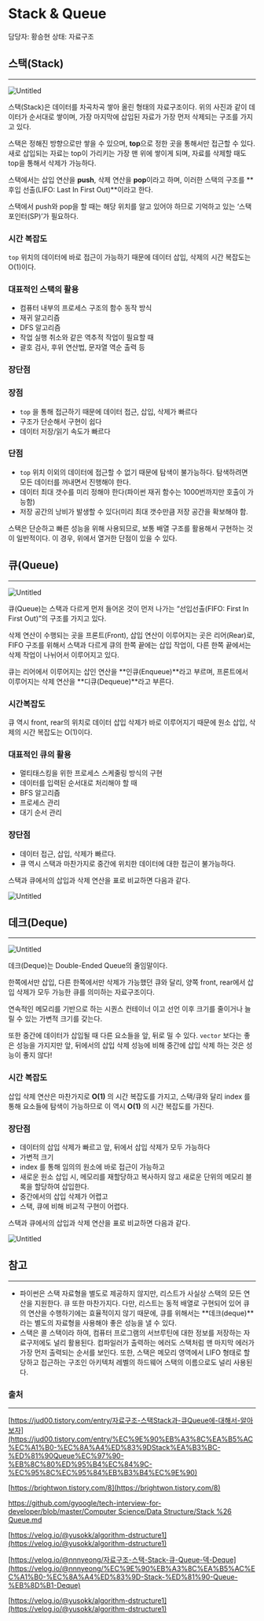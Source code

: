 # Stack & Queue

담당자: 황승현
상태: 자료구조

## 스택(Stack)

---

![Untitled](Stack%20&%20Qu%201e12c/Untitled.png)

스택(Stack)은 데이터를 차곡차곡 쌓아 올린 형태의 자료구조이다. 위의 사진과 같이 데이터가 순서대로 쌓이며, 가장 마지막에 삽입된 자료가 가장 먼저 삭제되는 구조를 가지고 있다.

스택은 정해진 방향으로만 쌓을 수 있으며, **top**으로 정한 곳을 통해서만 접근할 수 있다. 새로 삽입되는 자료는 top이 가리키는 가장 맨 위에 쌓이게 되며, 자료를 삭제할 때도 top을 통해서 삭제가 가능하다.

스택에서는 삽입 연산을 **push**, 삭제 연산을 **pop**이라고 하며, 이러한 스택의 구조를 **후입 선출(LIFO: Last In First Out)**이라고 한다.

스택에서 push와 pop을 할 때는 해당 위치를 알고 있어야 하므로 기억하고 있는 ‘스택 포인터(SP)’가 필요하다.

### 시간 복잡도

`top` 위치의 데이터에 바로 접근이 가능하기 때문에 데이터 삽입, 삭제의 시간 복잡도는 O(1)이다.

### 대표적인 스택의 활용

- 컴퓨터 내부의 프로세스 구조의 함수 동작 방식
- 재귀 알고리즘
- DFS 알고리즘
- 작업 실행 취소와 같은 역추적 작업이 필요할 때
- 괄호 검사, 후위 연산법, 문자열 역순 출력 등

### 장단점

### 장점

- `top` 을 통해 접근하기 때문에 데이터 접근, 삽입, 삭제가 빠르다
- 구조가 단순해서 구현이 쉽다
- 데이터 저장/읽기 속도가 빠르다

### 단점

- `top` 위치 이외의 데이터에 접근할 수 없기 때문에 탐색이 불가능하다. 탐색하려면 모든 데이터를 꺼내면서 진행해야 한다.
- 데이터 최대 갯수를 미리 정해야 한다(파이썬 재귀 함수는 1000번까지만 호출이 가능함)
- 저장 공간의 낭비가 발생할 수 있다(미리 최대 갯수만큼 저장 공간을 확보해야 함.

스택은 단순하고 빠른 성능을 위해 사용되므로, 보통 배열 구조를 활용해서 구현하는 것이 일반적이다. 이 경우, 위에서 열거한 단점이 있을 수 있다.

## 큐(Queue)

---

![Untitled](Stack%20&%20Qu%201e12c/Untitled%201.png)

큐(Queue)는 스택과 다르게 먼저 들어온 것이 먼저 나가는 “선입선출(FIFO: First In First Out)”의 구조를 가지고 있다.

삭제 연산이 수행되는 곳을 프론트(Front), 삽입 연산이 이루어지는 곳은 리어(Rear)로, FIFO 구조를 위해서 스택과 다르게 큐의 한쪽 끝에는 삽입 작업이, 다른 한쪽 끝에서는 삭제 작업이 나뉘어서 이루어지고 있다.

큐는 리어에서 이루어지는 삽인 연산을 **인큐(Enqueue)**라고 부르며, 프론트에서 이루어지는 삭제 연산을 **디큐(Dequeue)**라고 부른다.

### 시간복잡도

큐 역시 front, rear의 위치로 데이터 삽입 삭제가 바로 이루어지기 때문에 원소 삽입, 삭제의 시간 복잡도는 O(1)이다.

### 대표적인 큐의 활용

- 멀티태스킹을 위한 프로세스 스케줄링 방식의 구현
- 데이터를 입력된 순서대로 처리해야 할 때
- BFS 알고리즘
- 프로세스 관리
- 대기 순서 관리

### 장단점

- 데이터 접근, 삽입, 삭제가 빠르다.
- 큐 역시 스택과 마찬가지로 중간에 위치한 데이터에 대한 접근이 불가능하다.

스택과 큐에서의 삽입과 삭제 연산을 표로 비교하면 다음과 같다.

![Untitled](Stack%20&%20Qu%201e12c/Untitled%202.png)

## 데크(Deque)

---

![Untitled](Stack%20&%20Qu%201e12c/Untitled%203.png)

데크(Deque)는 Double-Ended Queue의 줄임말이다.

한쪽에서만 삽입, 다른 한쪽에서만 삭제가 가능했던 큐와 달리, 양쪽 front, rear에서 삽입 삭제가 모두 가능한 큐를 의미하는 자료구조이다.

연속적인 메모리를 기반으로 하는 시퀀스 컨테이너 이고 선언 이후 크기를 줄이거나 늘릴 수 있는 가변적 크기를 갖는다.

또한 중간에 데이터가 삽입될 때 다른 요소들을 앞, 뒤로 밀 수 있다. `vector` 보다는 좋은 성능을 가지지만 앞, 뒤에서의 삽입 삭제 성능에 비해 중간에 삽입 삭제 하는 것은 성능이 좋지 않다!

### 시간 복잡도

삽입 삭제 연산은 마찬가지로 **O(1)** 의 시간 복잡도를 가지고, 스택/큐와 달리 index 를 통해 요소들에 탐색이 가능하므로 이 역시 **O(1)** 의 시간 복잡도를 가진다.

### 장단점

- 데이터의 삽입 삭제가 빠르고 앞, 뒤에서 삽입 삭제가 모두 가능하다
- 가변적 크기
- index 를 통해 임의의 원소에 바로 접근이 가능하고
- 새로운 원소 삽입 시, 메모리를 재할당하고 복사하지 않고 새로운 단위의 메모리 블록을 할당하여 삽입한다.
- 중간에서의 삽입 삭제가 어렵고
- 스택, 큐에 비해 비교적 구현이 어렵다.

스택과 큐에서의 삽입과 삭제 연산을 표로 비교하면 다음과 같다.

![Untitled](Stack%20&%20Qu%201e12c/Untitled%202.png)

## 참고

---

- 파이썬은 스택 자료형을 별도로 제공하지 않지만, 리스트가 사실상 스택의 모든 연산을 지원한다. 큐 또한 마찬가지다. 다만, 리스트는 동적 배열로 구현되어 있어 큐의 연산을 수행하기에는 효율적이지 않기 때문에, 큐를 위해서는 **데크(deque)**라는 별도의 자료형을 사용해야 좋은 성능을 낼 수 있다.
- 스택은 콜 스택이라 하여, 컴퓨터 프로그램의 서브루틴에 대한 정보를 저장하는 자료구저에도 널리 활용된다. 컴파일러가 출력하는 에러도 스택처럼 맨 마지막 에러가 가장 먼저 출력되는 순서를 보인다. 또한, 스택은 메모리 영역에서 LIFO 형태로 할당하고 접근하는 구조인 아키텍처 레벨의 하드웨어 스택의 이름으로도 널리 사용된다.

### 출처

---

[https://jud00.tistory.com/entry/자료구조-스택Stack과-큐Queue에-대해서-알아보자](https://jud00.tistory.com/entry/%EC%9E%90%EB%A3%8C%EA%B5%AC%EC%A1%B0-%EC%8A%A4%ED%83%9DStack%EA%B3%BC-%ED%81%90Queue%EC%97%90-%EB%8C%80%ED%95%B4%EC%84%9C-%EC%95%8C%EC%95%84%EB%B3%B4%EC%9E%90)

[https://brightwon.tistory.com/8](https://brightwon.tistory.com/8)

[https://github.com/gyoogle/tech-interview-for-developer/blob/master/Computer Science/Data Structure/Stack %26 Queue.md](https://github.com/gyoogle/tech-interview-for-developer/blob/master/Computer%20Science/Data%20Structure/Stack%20%26%20Queue.md)

[https://velog.io/@yusokk/algorithm-dstructure1](https://velog.io/@yusokk/algorithm-dstructure1)

[https://velog.io/@nnnyeong/자료구조-스택-Stack-큐-Queue-덱-Deque](https://velog.io/@nnnyeong/%EC%9E%90%EB%A3%8C%EA%B5%AC%EC%A1%B0-%EC%8A%A4%ED%83%9D-Stack-%ED%81%90-Queue-%EB%8D%B1-Deque)

[https://velog.io/@yusokk/algorithm-dstructure1](https://velog.io/@yusokk/algorithm-dstructure1)